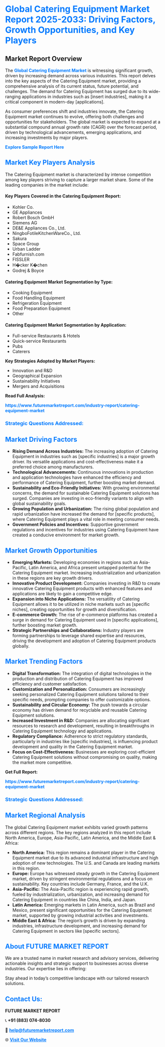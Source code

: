 <h1 style="color: #007BFF;">Global Catering Equipment Market Report 2025-2033: Driving Factors, Growth Opportunities, and Key Players</h1>

<section id="overview">
<h2>Market Report Overview</h2>
<p>The <a href="https://www.futuremarketreport.com/industry-report/catering-equipment-market" style="color: #007BFF; text-decoration: none;"><strong>Global Catering Equipment Market</strong></a> is witnessing significant growth, driven by increasing demand across various industries. This report delves into the key aspects of the Catering Equipment market, providing a comprehensive analysis of its current status, future potential, and challenges. The demand for Catering Equipment has surged due to its wide-ranging applications in industries such as [insert industries], making it a critical component in modern-day [applications].</p>
<p>As consumer preferences shift and industries innovate, the Catering Equipment market continues to evolve, offering both challenges and opportunities for stakeholders. The global market is expected to expand at a substantial compound annual growth rate (CAGR) over the forecast period, driven by technological advancements, emerging applications, and increasing investments by major players.</p>
</section>

<section id="overview">
<p><a href="https://www.futuremarketreport.com/request-sample/reportId=62610" style="color: #007BFF; text-decoration: none;"><strong>Explore Sample Report Here</strong></a></p>
</section>

<section id="key-players">
<h2 style="color: #007BFF;">Market Key Players Analysis</h2>
<p>The Catering Equipment market is characterized by intense competition among key players striving to capture a larger market share. Some of the leading companies in the market include:</p>
<h4>Key Players Covered in the Catering Equipment Report:</h4>
<ul><li>Kohler Co.</li><li>GE Appliances</li><li>Robert Bosch GmbH</li><li>Siemens AG</li><li>DE&amp;E Appliances Co., Ltd.</li><li>NingboFotileKitchenWareCo., Ltd.</li><li>Sakura</li><li>Space Group</li><li>Urban Ladder</li><li>Fabfurnish.com</li><li>FISSLER</li><li>H�cker K�chen</li><li>Godrej &amp; Boyce</li></ul>
<h4>Catering Equipment Market Segmentation by Type:</h4>
<ul><li>Cooking Equipment</li><li>Food Handling Equipment</li><li>Refrigeration Equipment</li><li>Food Preparation Equipment</li><li>Other</li></ul>

<h4>Catering Equipment Market Segmentation by Application:</h4>
<ul><li>Full-service Restaurants &amp; Hotels</li><li>Quick-service Restaurants</li><li>Pubs</li><li>Caterers</li></ul>
<p><strong>Key Strategies Adopted by Market Players:</strong></p>
<ul>
<li>Innovation and R&D</li>
<li>Geographical Expansion</li>
<li>Sustainability Initiatives</li>
<li>Mergers and Acquisitions</li>
</ul>
</section>

<section>
<p><strong>Read Full Analysis: </strong></p><a href="https://www.futuremarketreport.com/industry-report/catering-equipment-market" style="color: #007BFF; text-decoration: none;"><strong>https://www.futuremarketreport.com/industry-report/catering-equipment-market</strong></a>
<h3 style="color: #007BFF;">Strategic Questions Addressed:</h3>
</section>

<section id="driving-factors">
<h2 style="color: #007BFF;">Market Driving Factors</h2>
<ul>
<li><strong>Rising Demand Across Industries:</strong> The increasing adoption of Catering Equipment in industries such as [specific industries] is a major growth driver. Its versatile applications and cost-effectiveness make it a preferred choice among manufacturers.</li>
<li><strong>Technological Advancements:</strong> Continuous innovations in production and application technologies have enhanced the efficiency and performance of Catering Equipment, further boosting market demand.</li>
<li><strong>Sustainability and Eco-Friendly Initiatives:</strong> With growing environmental concerns, the demand for sustainable Catering Equipment solutions has surged. Companies are investing in eco-friendly variants to align with global sustainability goals.</li>
<li><strong>Growing Population and Urbanization:</strong> The rising global population and rapid urbanization have increased the demand for [specific products], where Catering Equipment plays a vital role in meeting consumer needs.</li>
<li><strong>Government Policies and Incentives:</strong> Supportive government regulations and incentives for industries using Catering Equipment have created a conducive environment for market growth.</li>
</ul>
</section>

<section id="growth-opportunities">
<h2 style="color: #007BFF;">Market Growth Opportunities</h2>
<ul>
<li><strong>Emerging Markets:</strong> Developing economies in regions such as Asia-Pacific, Latin America, and Africa present untapped potential for the Catering Equipment market. Increasing industrialization and urbanization in these regions are key growth drivers.</li>
<li><strong>Innovative Product Development:</strong> Companies investing in R&D to create innovative Catering Equipment products with enhanced features and applications are likely to gain a competitive edge.</li>
<li><strong>Expansion into Niche Applications:</strong> The versatility of Catering Equipment allows it to be utilized in niche markets such as [specific niches], creating opportunities for growth and diversification.</li>
<li><strong>E-commerce Growth:</strong> The rise of e-commerce platforms has created a surge in demand for Catering Equipment used in [specific applications], further boosting market growth.</li>
<li><strong>Strategic Partnerships and Collaborations:</strong> Industry players are forming partnerships to leverage shared expertise and resources, driving the development and adoption of Catering Equipment products globally.</li>
</ul>
</section>

<section id="trending-factors">
<h2 style="color: #007BFF;">Market Trending Factors</h2>
<ul>
<li><strong>Digital Transformation:</strong> The integration of digital technologies in the production and distribution of Catering Equipment has improved efficiency and customer satisfaction.</li>
<li><strong>Customization and Personalization:</strong> Consumers are increasingly seeking personalized Catering Equipment solutions tailored to their specific needs, prompting companies to offer customizable options.</li>
<li><strong>Sustainability and Circular Economy:</strong> The push towards a circular economy has driven demand for recyclable and reusable Catering Equipment solutions.</li>
<li><strong>Increased Investment in R&D:</strong> Companies are allocating significant resources to research and development, resulting in breakthroughs in Catering Equipment technology and applications.</li>
<li><strong>Regulatory Compliance:</strong> Adherence to strict regulatory standards, particularly in industries like [specific industries], is influencing product development and quality in the Catering Equipment market.</li>
<li><strong>Focus on Cost-Effectiveness:</strong> Businesses are exploring cost-efficient Catering Equipment solutions without compromising on quality, making the market more competitive.</li>
</ul>
</section>

<section>
<p><strong>Get Full Report: </strong></p><a href="https://www.futuremarketreport.com/industry-report/catering-equipment-market" style="color: #007BFF; text-decoration: none;"><strong>https://www.futuremarketreport.com/industry-report/catering-equipment-market</strong></a>
<h3 style="color: #007BFF;">Strategic Questions Addressed:</h3>
</section>


<section id="regional-analysis">
<h2 style="color: #007BFF;">Market Regional Analysis</h2>
<p>The global Catering Equipment market exhibits varied growth patterns across different regions. The key regions analyzed in this report include North America, Europe, Asia-Pacific, Latin America, and the Middle East & Africa:</p>
<ul>
<li><strong>North America:</strong> This region remains a dominant player in the Catering Equipment market due to its advanced industrial infrastructure and high adoption of new technologies. The U.S. and Canada are leading markets in this region.</li>
<li><strong>Europe:</strong> Europe has witnessed steady growth in the Catering Equipment market, driven by stringent environmental regulations and a focus on sustainability. Key countries include Germany, France, and the U.K.</li>
<li><strong>Asia-Pacific:</strong> The Asia-Pacific region is experiencing rapid growth, fueled by industrialization, urbanization, and increasing demand for Catering Equipment in countries like China, India, and Japan.</li>
<li><strong>Latin America:</strong> Emerging markets in Latin America, such as Brazil and Mexico, present significant opportunities for the Catering Equipment market, supported by growing industrial activities and investments.</li>
<li><strong>Middle East & Africa:</strong> The region’s growth is driven by expanding industries, infrastructure development, and increasing demand for Catering Equipment in sectors like [specific sectors].</li>
</ul>
</section>

<footer>
<h2 style="color: #007BFF;">About FUTURE MARKET REPORT</h2>
<p>We are a trusted name in market research and advisory services, delivering actionable insights and strategic support to businesses across diverse industries. Our expertise lies in offering:</p>

<p>Stay ahead in today’s competitive landscape with our tailored research solutions.</p>

<h2 style="color: #007BFF;">Contact Us:</h2>
<p><strong>FUTURE MARKET REPORT</strong></p>
<p>📞 <strong>+91 (883) 074-8030</strong></p>
<p>📧 <strong><a href="mailto:help@futuremarketreport.com" style="color: #007BFF;">help@futuremarketreport.com</a></strong></p>
<p>🌐 <strong><a href="https://www.futuremarketreport.com/" style="color: #007BFF;">Visit Our Website</a></strong></p>
</footer>